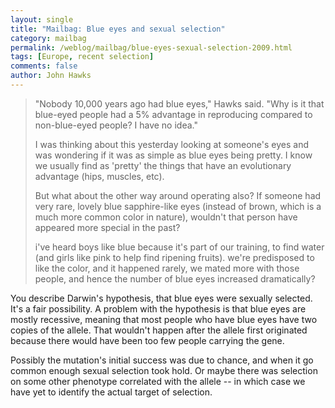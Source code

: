 ```yaml
---
layout: single 
title: "Mailbag: Blue eyes and sexual selection" 
category: mailbag
permalink: /weblog/mailbag/blue-eyes-sexual-selection-2009.html
tags: [Europe, recent selection] 
comments: false 
author: John Hawks 
---
```


<blockquote>"Nobody 10,000 years ago had blue eyes," Hawks said. "Why is it that blue-eyed people had a 5% advantage in reproducing compared to non-blue-eyed people? I have no idea."

I was thinking about this yesterday looking at someone's eyes and was wondering if it was as simple as blue eyes being pretty. I know we usually find as 'pretty' the things that have an evolutionary advantage (hips, muscles, etc). 

But what about the other way around operating also? If someone had very rare, lovely blue sapphire-like eyes (instead of brown, which is a much more common color in nature), wouldn't that person have appeared more special in the past?

i've heard boys like blue because it's part of our training, to find water (and girls like pink to help find ripening fruits). we're predisposed to like the color, and it happened rarely, we mated more with those people, and hence the number of blue eyes increased dramatically?</blockquote>

You describe Darwin's hypothesis, that blue eyes were sexually selected. It's a fair possibility. A problem with the hypothesis is that blue eyes are mostly recessive, meaning that most people who have blue eyes have two copies of the allele. That wouldn't happen after the allele first originated because there would have been too few people carrying the gene. 

Possibly the mutation's initial success was due to chance, and when it go common enough sexual selection took hold. Or maybe there was selection on some other phenotype correlated with the allele -- in which case we have yet to identify the actual target of selection. 

